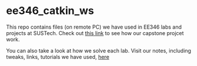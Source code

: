 # ee346_catkin_ws

This repo contains files (on remote PC) we have used in EE346 labs and projects at SUSTech. Check out [this link](https://readypeng.github.io/ee346_remote_pc_catkin_ws/) to see how our capstone projcet work. 

You can also take a look at how we solve each lab. Visit our notes, including tweaks, links, tutorials we have used, [here](https://www.notion.so/Shared-Lab-Notes-a0929b1c3a5e4e8796cf50cf06eb4f1d)

